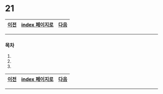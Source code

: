 # 21

[이전](./20.md)|[index 페이지로](./00index.md) |[다음](./22.md)
---|---|---
<hr>


### 목차

1.
1.
1.

[이전](./20.md)|[index 페이지로](./00index.md) |[다음](./21.md)
---|---|---
<hr>
